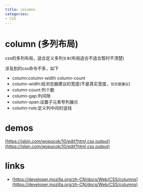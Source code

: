 ```yaml
---
title: columns
categories: 
- CSS
---
```


# column (多列布局)

css的多列布局，适合定义多列`文本`(布局适合不适合暂时不清楚)


涉及到的css命令不多，如下

- column:column-width column-count
- column-width:给浏览器建议的宽度(不是真实宽度，`仅仅是建议`)
- column-count:列个数
- column-gap:列间隙
- column-span:设置子元素夸列展示
- column-rule:定义列中间的竖线


# demos
[https://jsbin.com/wopucok/10/edit?html,css,output](https://jsbin.com/wopucok/10/edit?html,css,output)

# links
- [https://developer.mozilla.org/zh-CN/docs/Web/CSS/columns](https://developer.mozilla.org/zh-CN/docs/Web/CSS/columns)